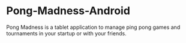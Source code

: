 Pong-Madness-Android
====================

Pong Madness is a tablet application to manage ping pong games and tournaments in your startup or with your friends.